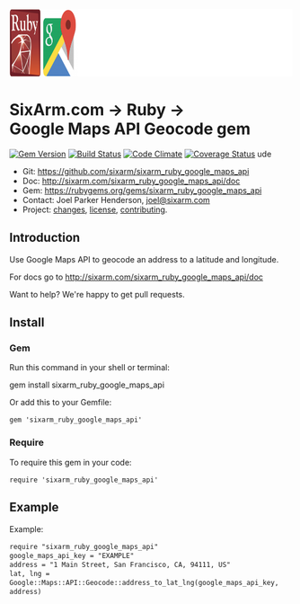 <img src="README.png" width="960" height="120" alt="README" />

# SixArm.com → Ruby → <br> Google Maps API Geocode gem

<!--header-open-->

[![Gem Version](https://badge.fury.io/rb/sixarm_ruby_google_maps_api.svg)](http://badge.fury.io/rb/sixarm_ruby_google_maps_api)
[![Build Status](https://travis-ci.org/SixArm/sixarm_ruby_google_maps_api.png)](https://travis-ci.org/SixArm/sixarm_ruby_google_maps_api)
[![Code Climate](https://codeclimate.com/github/SixArm/sixarm_ruby_google_maps_api.png)](https://codeclimate.com/github/SixArm/sixarm_ruby_google_maps_api)
[![Coverage Status](https://coveralls.io/repos/SixArm/sixarm_ruby_google_maps_api/badge.svg?branch=master&service=github)](https://coveralls.io/github/SixArm/sixarm_ruby_google_maps_api?branch=master)
ude
* Git: <https://github.com/sixarm/sixarm_ruby_google_maps_api>
* Doc: <http://sixarm.com/sixarm_ruby_google_maps_api/doc>
* Gem: <https://rubygems.org/gems/sixarm_ruby_google_maps_api>
* Contact: Joel Parker Henderson, <joel@sixarm.com>
* Project: [changes](CHANGES.md), [license](LICENSE.md), [contributing](CONTRIBUTING.md).

<!--header-shut-->

## Introduction

Use Google Maps API to geocode an address to a latitude and longitude.

For docs go to <http://sixarm.com/sixarm_ruby_google_maps_api/doc>

Want to help? We're happy to get pull requests.


<!--install-open-->

## Install

### Gem

Run this command in your shell or terminal:

gem install sixarm_ruby_google_maps_api

Or add this to your Gemfile:

    gem 'sixarm_ruby_google_maps_api'

### Require

To require this gem in your code:

    require 'sixarm_ruby_google_maps_api'

<!--install-shut-->


## Example

Example:

    require "sixarm_ruby_google_maps_api"
    google_maps_api_key = "EXAMPLE"
    address = "1 Main Street, San Francisco, CA, 94111, US"
    lat, lng = Google::Maps::API::Geocode::address_to_lat_lng(google_maps_api_key, address)
